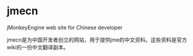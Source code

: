 # jmecn
jMonkeyEngine web site for Chinese developer

jmecn是为中国开发者创立的网站，用于提供jme的中文资料。这些资料是官方wiki的一份中文翻译副本。

